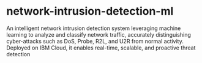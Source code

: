 # network-intrusion-detection-ml
An intelligent network intrusion detection system leveraging machine learning to analyze and classify network traffic, accurately distinguishing cyber-attacks such as DoS, Probe, R2L, and U2R from normal activity. Deployed on IBM Cloud, it enables real-time, scalable, and proactive threat detection
